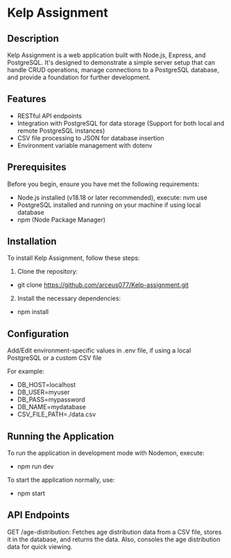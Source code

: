 # Kelp Assignment

## Description
Kelp Assignment is a web application built with Node.js, Express, and PostgreSQL. It's designed to demonstrate a simple server setup that can handle CRUD operations, manage connections to a PostgreSQL database, and provide a foundation for further development.

## Features
- RESTful API endpoints
- Integration with PostgreSQL for data storage (Support for both local and remote PostgreSQL instances)
- CSV file processing to JSON for database insertion
- Environment variable management with dotenv

## Prerequisites
Before you begin, ensure you have met the following requirements:
- Node.js installed (v18.18 or later recommended), execute:
    nvm use
- PostgreSQL installed and running on your machine if using local database
- npm (Node Package Manager)

## Installation
To install Kelp Assignment, follow these steps:

1. Clone the repository:
- git clone https://github.com/arceus077/Kelp-assignment.git
2. Install the necessary dependencies:
- npm install

## Configuration
Add/Edit environment-specific values in .env file, if using a local PostgreSQL or a custom CSV file

For example:
- DB_HOST=localhost
- DB_USER=myuser
- DB_PASS=mypassword
- DB_NAME=mydatabase
- CSV_FILE_PATH=./data.csv

## Running the Application
To run the application in development mode with Nodemon, execute:
- npm run dev

To start the application normally, use:
- npm start

## API Endpoints
GET /age-distribution: Fetches age distribution data from a CSV file, stores it in the database, and returns the data. Also, consoles the age distribution data for quick viewing.
